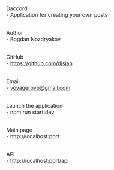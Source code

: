 <br>Daccord</br> - Application for creating your own posts 

<br>Author</br> - Bogdan Nozdryakov 

<br>GitHub</br> - https://github.com/djsjah 

<br>Email</br> - voyagerbvb@gmail.com 

<br>Launch the application</br> - npm run start:dev 

<br>Main page</br> - http://localhost:port 

<br>API</br> - http://localhost:port/api 
